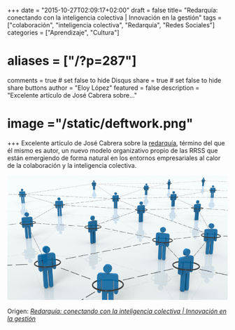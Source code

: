 +++
date = "2015-10-27T02:09:17+02:00"
draft = false
title= "Redarquía: conectando con la inteligencia colectiva | Innovación en la gestión"
tags = ["colaboración", "inteligencia colectiva", "Redarquía", "Redes Sociales"]
categories = ["Aprendizaje", "Cultura"]
# aliases = ["/?p=287"]
comments = true	# set false to hide Disqus
share = true	# set false to hide share buttons
author = "Eloy López"
featured = false
description = "Excelente artículo de José Cabrera sobre..."
# image ="/static/deftwork.png"
+++
Excelente artículo de José Cabrera sobre la <a href="https://es.wikipedia.org/wiki/Redarqu%C3%ADa" target="_blank">redarquía</a>, término del que él mismo es autor, un nuevo modelo organizativo propio de las RRSS que están emergiendo de forma natural en los entornos empresariales al calor de la colaboración y la inteligencia colectiva.

![Redes Sociales][1]

Origen: _[Redarquía: conectando con la inteligencia colectiva | Innovación en la gestión][2]_

 [1]: ./images/Redes-sociales.jpg
 [2]: http://blog.cabreramc.com/2015/09/15/redarquia-conectando-con-la-inteligencia-colectiva/

